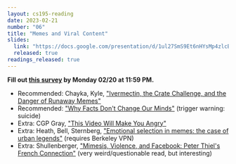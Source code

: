 ```yaml
---
layout: cs195-reading
date: 2023-02-21
number: "06"
title: "Memes and Viral Content"
slides:
  link: "https://docs.google.com/presentation/d/1ul27SmS9Et6nHYsMp4zlcBAhT3TpnhDjYAu9X8gyCgU/edit"
  released: true
readings_released: true
---
```


**Fill out [this survey][l06_form] by Monday 02/20 at 11:59 PM.**

* Recommended: Chayka, Kyle, ["Ivermectin, the Crate Challenge, and the Danger of Runaway Memes"](https://www.newyorker.com/culture/infinite-scroll/ivermectin-the-crate-challenge-and-the-danger-of-runaway-memes)
* Recommended: ["Why Facts Don't Change Our Minds"](https://www.newyorker.com/magazine/2017/02/27/why-facts-dont-change-our-minds) (trigger warning: suicide)
* Extra: CGP Gray, ["This Video Will Make You Angry"](https://www.youtube.com/watch?v=rE3j_RHkqJc)
* Extra: Heath, Bell, Sternberg, ["Emotional selection in memes: the case of urban legends"](https://psycnet.apa.org/record/2001-05428-005) (requires Berkeley VPN)
* Extra: Shullenberger, ["Mimesis, Violence, and Facebook: Peter Thiel's French Connection"](https://thesocietypages.org/cyborgology/2016/08/13/mimesis-violence-and-facebook-peter-thiels-french-connection-full-essay/) (very weird/questionable read, but interesting)

[l06_form]: https://docs.google.com/forms/d/e/1FAIpQLSfFnrAKMFN8T8Hp0-eKu1cEms5RYLKsThZFXWlY768uQ6jYyw/viewform
